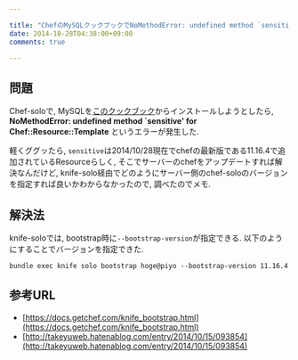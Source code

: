 ```yaml
---

title: "ChefのMySQLクックブックでNoMethodError: undefined method `sensitive' for Chef::Resource::Executeの対処"
date: 2014-10-28T04:38:00+09:00
comments: true

---
```


## 問題

Chef-soloで, MySQLを[このクックブック](http://api.berkshelf.com/cookbooks/mysql)からインストールしようとしたら,
**NoMethodError: undefined method `sensitive' for Chef::Resource::Template** というエラーが発生した.

軽くググッたら, `sensitive`は2014/10/28現在でchefの最新版である11.16.4で追加されているResourceらしく,
そこでサーバーのchefをアップデートすれば解決なんだけど, knife-solo経由でどのようにサーバー側のchef-soloのバージョンを指定すれば良いかわからなかったので, 調べたのでメモ.

## 解決法

knife-soloでは, bootstrap時に`--bootstrap-version`が指定できる. 以下のようにすることでバージョンを指定できた.

```
bundle exec knife solo bootstrap hoge@piyo --bootstrap-version 11.16.4
```

## 参考URL

- [https://docs.getchef.com/knife_bootstrap.html](https://docs.getchef.com/knife_bootstrap.html)
- [http://takeyuweb.hatenablog.com/entry/2014/10/15/093854](http://takeyuweb.hatenablog.com/entry/2014/10/15/093854)

